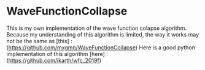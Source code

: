 # WaveFunctionCollapse

This is my own implementation of the wave function colapse algorithm.
Because my understanding of this algorithm is limited, the way it works may not be the same as [this] : (https://github.com/mxgmn/WaveFunctionCollapse)
Here is a good python implementation of this algorithm [here] : (https://github.com/ikarth/wfc_2019f)
